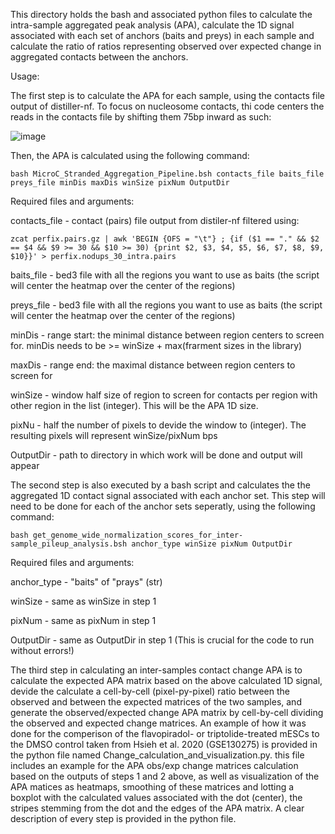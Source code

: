 This directory holds the bash and associated python files to calculate the intra-sample aggregated peak analysis (APA),
calculate the 1D signal associated with each set of anchors (baits and preys) in each sample and calculate the ratio
of ratios representing observed over expected change in aggregated contacts between the anchors.

Usage:

The first step is to calculate the APA for each sample, using the contacts file output of distiller-nf. To focus on
nucleosome contacts, thi code centers the reads in the contacts file by shifting them 75bp inward as such:

 ![image](https://user-images.githubusercontent.com/47452349/187545681-095b5e4c-fc92-4491-9ec7-06a3790b757e.png)

Then, the APA is calculated using the following command:

    bash MicroC_Stranded_Aggregation_Pipeline.bsh contacts_file baits_file preys_file minDis maxDis winSize pixNum OutputDir

Required files and arguments:

contacts_file - contact (pairs) file output from distiler-nf filtered using:

    zcat perfix.pairs.gz | awk 'BEGIN {OFS = "\t"} ; {if ($1 == "." && $2 == $4 && $9 >= 30 && $10 >= 30) {print $2, $3, $4, $5, $6, $7, $8, $9, $10}}' > perfix.nodups_30_intra.pairs

baits_file - bed3 file with all the regions you want to use as baits (the script will center the heatmap over the center of the regions)

preys_file - bed3 file with all the regions you want to use as baits (the script will center the heatmap over the center of the regions)

minDis - range start: the minimal distance between region centers to screen for. minDis needs to be >= winSize + max(frarment sizes in the library)

maxDis -  range end: the maximal distance between region centers to screen for

winSize - window half size of region to screen for contacts per region with other region in the list (integer). This will be the APA 1D size.

pixNu - half the number of pixels to devide the window to (integer). The resulting pixels will represent winSize/pixNum bps

OutputDir - path to directory in which work will be done and output will appear

The second step is also executed by a bash script and calculates the the aggregated 1D contact signal associated with each anchor set.
This step will need to be done for each of the anchor sets seperatly, using the following command:

    bash get_genome_wide_normalization_scores_for_inter-sample_pileup_analysis.bsh anchor_type winSize pixNum OutputDir
    
Required files and arguments:

anchor_type - "baits" of "prays" (str)

winSize - same as winSize in step 1

pixNum - same as pixNum in step 1

OutputDir - same as OutputDir in step 1 (This is crucial for the code to run without errors!)

The third step in calculating an inter-samples contact change APA is to calculate the expected APA matrix based on the above calculated 1D signal,
devide the calculate a cell-by-cell (pixel-py-pixel) ratio between the observed and between the expected matrices of the two samples, and generate
the observed/expected change APA matrix by cell-by-cell dividing the observed and expected change matrices. An example of how it was done for the 
comperison of the flavopiradol- or triptolide-treated mESCs to the DMSO control taken from Hsieh et al. 2020 (GSE130275) is provided in the python
file named Change_calculation_and_visualization.py. this file includes an example for the APA obs/exp change matrices calculation based on the outputs
of steps 1 and 2 above, as well as visualization of the APA matices as heatmaps, smoothing of these matrices and lotting a boxplot with the calculated
values associated with the dot (center), the stripes stemming from the dot and the edges of the APA matrix. A clear description of every step is provided
in the python file.
